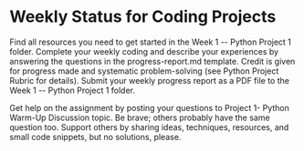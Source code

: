 # Weekly Status for Coding Projects

Find all resources you need to get started in the Week 1 -- Python Project 1 folder.  Complete your weekly coding and describe your experiences by answering the questions in the progress-report.md template.  Credit is given for progress made and systematic problem-solving (see Python Project Rubric for details).  Submit your weekly progress report as a PDF file to the Week 1 -- Python Project 1 folder.

Get help on the assignment by posting your questions to Project 1- Python Warm-Up Discussion topic.  Be brave; others probably have the same question too.  Support others by sharing ideas, techniques, resources, and small code snippets, but no solutions, please.
